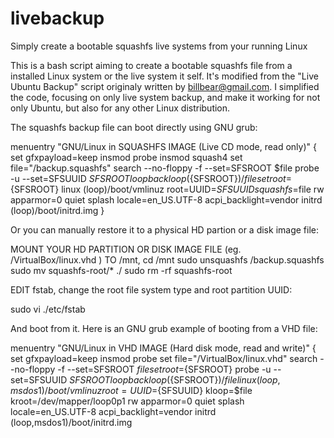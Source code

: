 # livebackup
Simply create a bootable squashfs live systems from your running Linux

This is a bash script aiming to create a bootable squashfs file from a installed Linux system
or the live system it self. It's modified from the "Live Ubuntu Backup" script originaly
written by billbear@gmail.com. I simplified the code, focusing on only live system backup, and
make it working for not only Ubuntu, but also for any other Linux distribution.

The squashfs backup file can boot directly using GNU grub:

 menuentry "GNU/Linux in SQUASHFS IMAGE (Live CD mode, read only)" {
		set gfxpayload=keep
		insmod probe
		insmod squash4
		set file="/backup.squashfs"
		search --no-floppy -f --set=SFSROOT  $file
		probe -u --set=SFSUUID ${SFSROOT}
		loopback loop (${SFSROOT})/$file
		set root=${SFSROOT}
		linux (loop)/boot/vmlinuz root=UUID=${SFSUUID} squashfs=$file rw apparmor=0 quiet splash locale=en_US.UTF-8 acpi_backlight=vendor
		initrd (loop)/boot/initrd.img
 }

Or you can manually restore it to a physical HD partion or a disk image file:

 MOUNT YOUR HD PARTITION OR DISK IMAGE FILE (eg. /VirtualBox/linux.vhd ) TO /mnt,
 cd /mnt
 sudo unsquashfs /backup.squashfs
 sudo mv squashfs-root/* ./
 sudo rm -rf squashfs-root

EDIT fstab, change the root file system type and root partition UUID:

 sudo vi ./etc/fstab

And boot from it. Here is an GNU grub example of booting from a VHD file:

 menuentry "GNU/Linux in VHD IMAGE (Hard disk mode, read and write)" {
		set gfxpayload=keep
		insmod probe
		set file="/VirtualBox/linux.vhd"
		search --no-floppy -f --set=SFSROOT  $file
		set root=${SFSROOT}
		probe -u --set=SFSUUID ${SFSROOT}
		loopback loop (${SFSROOT})/$file
		linux (loop,msdos1)/boot/vmlinuz root=UUID=${SFSUUID} kloop=$file kroot=/dev/mapper/loop0p1 rw apparmor=0 quiet splash locale=en_US.UTF-8 acpi_backlight=vendor
		initrd (loop,msdos1)/boot/initrd.img
    
 

